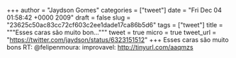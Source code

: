 
+++
author = "Jaydson Gomes"
categories = ["tweet"]
date = "Fri Dec 04 01:58:42 +0000 2009"
draft = false
slug = "23625c50ac83cc72cf603c2ee1dade17ca86b5d6"
tags = ["tweet"]
title = """Esses caras são muito bon..."""
tweet = true
micro = true
tweet_url = "https://twitter.com/jaydson/status/6323151512"
+++
Esses caras são muito bons RT: @felipenmoura: improvavel: http://tinyurl.com/aaqmzs
